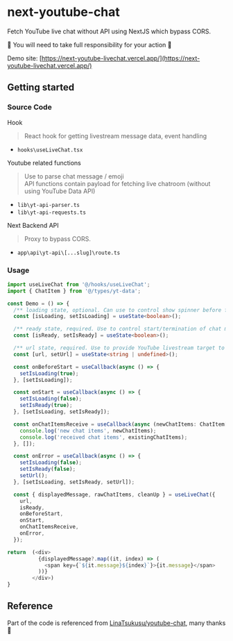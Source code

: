 # next-youtube-chat

Fetch YouTube live chat without API using NextJS which bypass CORS.

🚨 You will need to take full responsibility for your action 🚨

Demo site: [https://next-youtube-livechat.vercel.app/](https://next-youtube-livechat.vercel.app/)

## Getting started

### Source Code

Hook

> React hook for getting livestream message data, event handling

- `hooks\useLiveChat.tsx`

Youtube related functions

> Use to parse chat message / emoji  
> API functions contain payload for fetching live chatroom (without using YouTube Data API)

- `lib\yt-api-parser.ts`
- `lib\yt-api-requests.ts`

Next Backend API

> Proxy to bypass CORS.

- `app\api\yt-api\[...slug]\route.ts`

### Usage

```ts
import useLiveChat from '@/hooks/useLiveChat';
import { ChatItem } from '@/types/yt-data';

const Demo = () => {
  /** loading state, optional. Can use to control show spinner before fetching start & hide spinner after fetching start **/
  const [isLoading, setIsLoading] = useState<boolean>();

  /** ready state, required. Use to control start/termination of chat message polling **/
  const [isReady, setIsReady] = useState<boolean>();

  /** url state, required. Use to provide YouTube livestream target to fetch chat message **/
  const [url, setUrl] = useState<string | undefined>();

  const onBeforeStart = useCallback(async () => {
    setIsLoading(true);
  }, [setIsLoading]);

  const onStart = useCallback(async () => {
    setIsLoading(false);
    setIsReady(true);
  }, [setIsLoading, setIsReady]);

  const onChatItemsReceive = useCallback(async (newChatItems: ChatItem[], existingChatItems: ChatItem[]) => {
    console.log('new chat items', newChatItems);
    console.log('received chat items', existingChatItems);
  }, []);

  const onError = useCallback(async () => {
    setIsLoading(false);
    setIsReady(false);
    setUrl();
  }, [setIsLoading, setIsReady, setUrl]);

  const { displayedMessage, rawChatItems, cleanUp } = useLiveChat({
    url,
    isReady,
    onBeforeStart,
    onStart,
    onChatItemsReceive,
    onError,
  });

return  (<div>
          {displayedMessage?.map((it, index) => (
            <span key={`${it.message}${index}`}>{it.message}</span>
          ))}
        </div>)
}
```

## Reference

Part of the code is referenced from [LinaTsukusu/youtube-chat](https://github.com/LinaTsukusu/youtube-chat), many thanks 🙌
